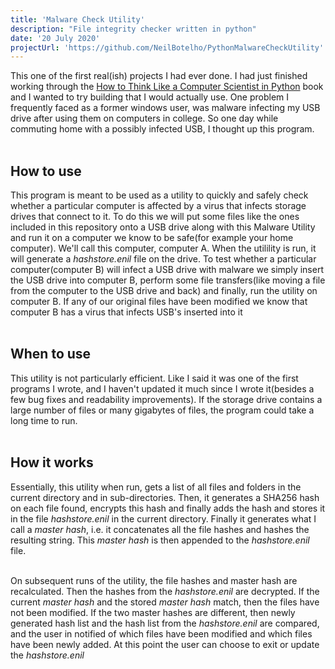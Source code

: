 ```yaml
---
title: 'Malware Check Utility'
description: "File integrity checker written in python"
date: '20 July 2020'
projectUrl: 'https://github.com/NeilBotelho/PythonMalwareCheckUtility'
---
```


This one of the first real(ish) projects I had ever done. I had just finished working through the [How to Think Like a Computer Scientist in Python](https://runestone.academy/runestone/books/published/thinkcspy/index.html) book and I wanted to try building that I would actually use. One problem I frequently faced as a former windows user, was malware infecting my USB drive after using them on computers in college. So one day while commuting home with a possibly infected USB, I thought up this program.    
<br/>

## How to use   

This program is meant to be used as a utility to quickly and safely check whether a particular computer is affected by a virus that infects storage drives that connect to it. To do this we will put some files like the ones included in this repository onto a USB drive along with this Malware Utility and run it on a computer we know to be safe(for example your home computer). We'll call this computer, computer A. When the utilility is run, it will generate a _hashstore.enil_ file on the drive. To test whether a particular computer(computer B) will infect a USB drive with malware we simply insert the USB drive into computer B, perform some file transfers(like moving a file from the computer to the USB drive and back) and finally, run the utility on computer B. If any of our original files have been modified we know that computer B has a virus that infects USB's inserted into it  
<br/>

## When to use

This utility is not particularly efficient. Like I said it was one of the first programs I wrote, and I haven't updated it much since I wrote it(besides a few bug fixes and readability improvements). If the storage drive contains a large number of files or many gigabytes of files, the program could take a long time to run.  
<br/>

## How it works

Essentially, this utility when run, gets a list of all files and folders in the current directory and in sub-directories. Then, it generates a SHA256 hash on each file found, encrypts this hash and finally adds the hash and stores it in the file _hashstore.enil_ in the current directory. Finally it generates what I call a _master hash_, i.e. it concatenates all the file hashes and hashes the resulting string. This _master hash_ is then appended to the _hashstore.enil_ file.  
<br/>

On subsequent runs of the utility, the file hashes and master hash are recalculated. Then the hashes from the _hashstore.enil_ are decrypted. If the current _master hash_ and the stored _master hash_ match, then the files have not been modified. If the two master hashes are different, then newly generated hash list and the hash list from the _hashstore.enil_ are compared, and the user in notified of which files have been modified and which files have been newly added. At this point the user can choose to exit or update the _hashstore.enil_   
<br/>


